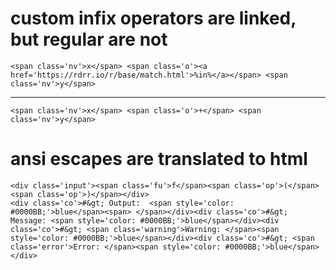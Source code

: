 # custom infix operators are linked, but regular are not

    <span class='nv'>x</span> <span class='o'><a href='https://rdrr.io/r/base/match.html'>%in%</a></span> <span class='nv'>y</span>

---

    <span class='nv'>x</span> <span class='o'>+</span> <span class='nv'>y</span>

# ansi escapes are translated to html

    <div class='input'><span class='fu'>f</span><span class='op'>(</span><span class='op'>)</span></div>
    <div class='co'>#&gt; Output:  <span style='color: #0000BB;'>blue</span><span> </span></div><div class='co'>#&gt; Message: <span style='color: #0000BB;'>blue</span></div><div class='co'>#&gt; <span class='warning'>Warning: </span><span style='color: #0000BB;'>blue</span></div><div class='co'>#&gt; <span class='error'>Error: </span><span style='color: #0000BB;'>blue</span></div>

